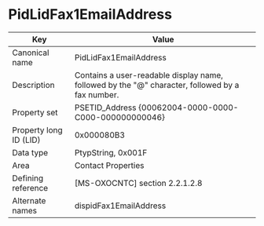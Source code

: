 # PidLidFax1EmailAddress

| Key | Value |
|---|---|
| Canonical name | PidLidFax1EmailAddress |
| Description | Contains a user-readable display name, followed by the "@" character, followed by a fax number. |
| Property set | PSETID_Address {00062004-0000-0000-C000-000000000046} |
| Property long ID (LID) | 0x000080B3 |
| Data type | PtypString, 0x001F |
| Area | Contact Properties |
| Defining reference | [MS-OXOCNTC] section 2.2.1.2.8 |
| Alternate names | dispidFax1EmailAddress |
